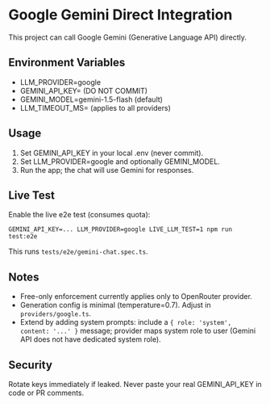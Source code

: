 # Google Gemini Direct Integration

This project can call Google Gemini (Generative Language API) directly.

## Environment Variables
- LLM_PROVIDER=google
- GEMINI_API_KEY= (DO NOT COMMIT)
- GEMINI_MODEL=gemini-1.5-flash (default)
- LLM_TIMEOUT_MS= (applies to all providers)

## Usage
1. Set GEMINI_API_KEY in your local .env (never commit).
2. Set LLM_PROVIDER=google and optionally GEMINI_MODEL.
3. Run the app; the chat will use Gemini for responses.

## Live Test
Enable the live e2e test (consumes quota):
```
GEMINI_API_KEY=... LLM_PROVIDER=google LIVE_LLM_TEST=1 npm run test:e2e
```
This runs `tests/e2e/gemini-chat.spec.ts`.

## Notes
- Free-only enforcement currently applies only to OpenRouter provider.
- Generation config is minimal (temperature=0.7). Adjust in `providers/google.ts`.
- Extend by adding system prompts: include a `{ role: 'system', content: '...' }` message; provider maps system role to user (Gemini API does not have dedicated system role).

## Security
Rotate keys immediately if leaked. Never paste your real GEMINI_API_KEY in code or PR comments.
